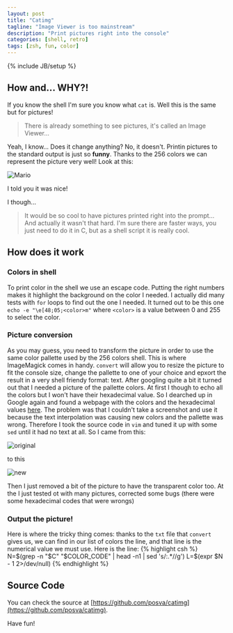 ```yaml
---
layout: post
title: "Catimg"
tagline: "Image Viewer is too mainstream"
description: "Print pictures right into the console"
categories: [shell, retro]
tags: [zsh, fun, color]
---
```

{% include JB/setup %}

## How and... WHY?!
If you know the shell I'm sure you know what `cat` is. Well this is the same but for pictures!
>There is already something to see pictures, it's called an Image Viewer...

Yeah, I know... Does it change anything? No, it doesn't. Printin pictures to the standard output is just so __funny__.
Thanks to the 256 colors we can represent the picture very well! Look at this:

![Mario]({{BASE_PATH}}/img/posts/catimg1.png)

I told you it was nice!

I though...
>It would be so cool to have pictures printed right into the prompt...
And actually it wasn't that hard. I'm sure there are faster ways, you just need to do it in C, but as a shell script it is really cool.

## How does it work
### Colors in shell
To print color in the shell we use an escape code. Putting the right numbers makes it highlight the background on the color I needed.
I actually did many tests with `for` loops to find out the one I needed. It turned out to be this one `echo -e "\e[48;05;<color>m"` where `<color>` is a value between 0 and 255 to select the color.

### Picture conversion
As you may guess, you need to transform the picture in order to use the same color pallette used by the 256 colors shell. This is where ImageMagick comes in handy. `convert` will allow you to resize the picture to fit the console size, change the pallette to one of your choice and epxort the result in a very shell friendy format: text.
After googling quite a bit it turned out that I needed a picture of the pallette colors. At first I though to echo all the colors but I won't have their hexadecimal value. So I dearched up in Google again and found a webpage with the colors and the hexadecimal values [here](http://www.calmar.ws/vim/256-xterm-24bit-rgb-color-chart.html). The problem was that I couldn't take a screenshot and use it because the text interpolation was causing new colors and the pallette was wrong. Therefore I took the source code in `vim` and tuned it up with some `sed` until it had no text at all. So I came from this:

![original]({{BASE_PATH}}/img/posts/catimg2.png)

to this

![new]({{BASE_PATH}}/img/posts/catimg3.png)

Then I just removed a bit of the picture to have the transparent color too.
At the I just tested ot with many pictures, corrected some bugs (there were some hexadecimal codes that were wrongs)

### Output the picture!
Here is where the tricky thing comes: thanks to the `txt` file that `convert` gives us, we can find in our list of colors the line, and that line is the numerical value we must use. Here is the line:
{% highlight csh %}
N=$(grep -n "$C" "$COLOR_CODE" | head -n1 | sed 's/:.*//g')
L=$(expr $N - 1 2>/dev/null)
{% endhighlight %}

## Source Code
You can check the source at [https://github.com/posva/catimg](https://github.com/posva/catimg).

Have fun!
